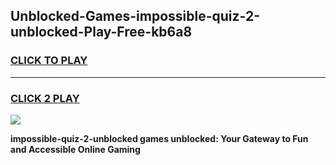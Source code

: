 
## Unblocked-Games-impossible-quiz-2-unblocked-Play-Free-kb6a8
<h3>
<a href="https://premium76.site?title=impossible-quiz-2-unblocked&ref=19M">CLICK TO PLAY</a></h3>
<hr>

<h3>
<a href="https://premium76.site?title=impossible-quiz-2-unblocked&ref=19M">CLICK 2 PLAY</a>
  
</h3>

<a href="https://premium76.site?title=impossible-quiz-2-unblocked&ref=19M"><img src="https://clearcache.store/games.png"></a>


**impossible-quiz-2-unblocked games unblocked: Your Gateway to Fun and Accessible Online Gaming**
